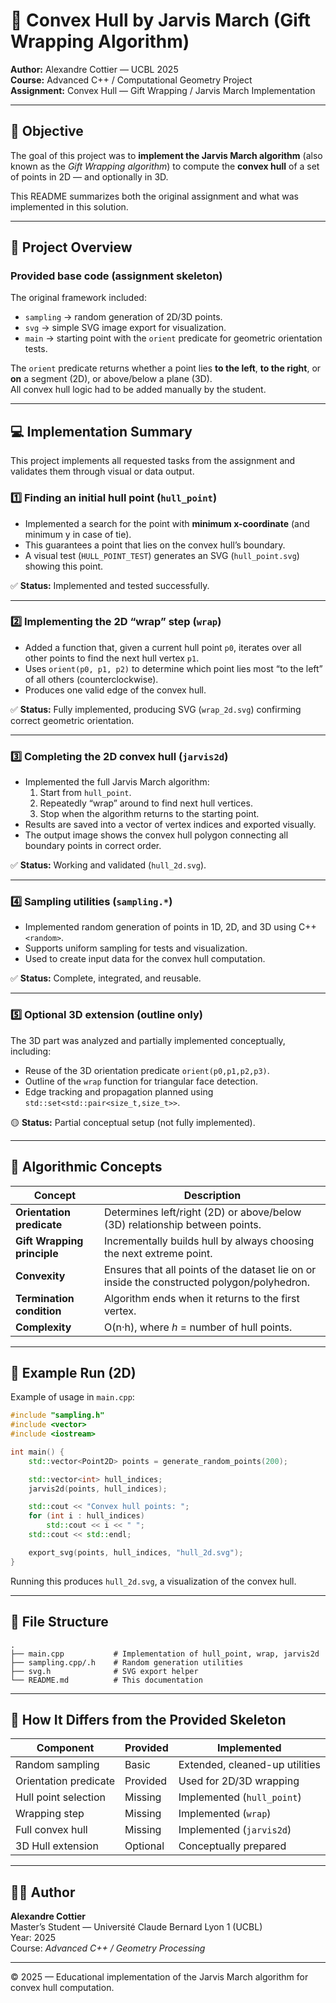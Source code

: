 # 🧭 Convex Hull by Jarvis March (Gift Wrapping Algorithm)

**Author:** Alexandre Cottier — UCBL 2025  
**Course:** Advanced C++ / Computational Geometry Project  
**Assignment:** Convex Hull — Gift Wrapping / Jarvis March Implementation

---

## 🎯 Objective

The goal of this project was to **implement the Jarvis March algorithm** (also known as the *Gift Wrapping algorithm*) to compute the **convex hull** of a set of points in 2D — and optionally in 3D.

This README summarizes both the original assignment and what was implemented in this solution.

---

## 🧩 Project Overview

### Provided base code (assignment skeleton)
The original framework included:
- `sampling` → random generation of 2D/3D points.  
- `svg` → simple SVG image export for visualization.  
- `main` → starting point with the `orient` predicate for geometric orientation tests.

The `orient` predicate returns whether a point lies **to the left**, **to the right**, or **on** a segment (2D), or above/below a plane (3D).  
All convex hull logic had to be added manually by the student.

---

## 💻 Implementation Summary

This project implements all requested tasks from the assignment and validates them through visual or data output.

### 1️⃣ Finding an initial hull point (`hull_point`)
- Implemented a search for the point with **minimum x-coordinate** (and minimum y in case of tie).  
- This guarantees a point that lies on the convex hull’s boundary.  
- A visual test (`HULL_POINT_TEST`) generates an SVG (`hull_point.svg`) showing this point.

✅ **Status:** Implemented and tested successfully.  

---

### 2️⃣ Implementing the 2D “wrap” step (`wrap`)
- Added a function that, given a current hull point `p0`, iterates over all other points to find the next hull vertex `p1`.  
- Uses `orient(p0, p1, p2)` to determine which point lies most “to the left” of all others (counterclockwise).  
- Produces one valid edge of the convex hull.

✅ **Status:** Fully implemented, producing SVG (`wrap_2d.svg`) confirming correct geometric orientation.  

---

### 3️⃣ Completing the 2D convex hull (`jarvis2d`)
- Implemented the full Jarvis March algorithm:  
  1. Start from `hull_point`.  
  2. Repeatedly “wrap” around to find next hull vertices.  
  3. Stop when the algorithm returns to the starting point.  
- Results are saved into a vector of vertex indices and exported visually.  
- The output image shows the convex hull polygon connecting all boundary points in correct order.

✅ **Status:** Working and validated (`hull_2d.svg`).  

---

### 4️⃣ Sampling utilities (`sampling.*`)
- Implemented random generation of points in 1D, 2D, and 3D using C++ `<random>`.  
- Supports uniform sampling for tests and visualization.  
- Used to create input data for the convex hull computation.

✅ **Status:** Complete, integrated, and reusable.  

---

### 5️⃣ Optional 3D extension (outline only)
The 3D part was analyzed and partially implemented conceptually, including:
- Reuse of the 3D orientation predicate `orient(p0,p1,p2,p3)`.
- Outline of the `wrap` function for triangular face detection.  
- Edge tracking and propagation planned using `std::set<std::pair<size_t,size_t>>`.  

🟡 **Status:** Partial conceptual setup (not fully implemented).  

---

## 🧠 Algorithmic Concepts

| Concept | Description |
|----------|-------------|
| **Orientation predicate** | Determines left/right (2D) or above/below (3D) relationship between points. |
| **Gift Wrapping principle** | Incrementally builds hull by always choosing the next extreme point. |
| **Convexity** | Ensures that all points of the dataset lie on or inside the constructed polygon/polyhedron. |
| **Termination condition** | Algorithm ends when it returns to the first vertex. |
| **Complexity** | O(n·h), where *h* = number of hull points. |

---

## 🧪 Example Run (2D)

Example of usage in `main.cpp`:

```cpp
#include "sampling.h"
#include <vector>
#include <iostream>

int main() {
    std::vector<Point2D> points = generate_random_points(200);

    std::vector<int> hull_indices;
    jarvis2d(points, hull_indices);

    std::cout << "Convex hull points: ";
    for (int i : hull_indices)
        std::cout << i << " ";
    std::cout << std::endl;

    export_svg(points, hull_indices, "hull_2d.svg");
}
```

Running this produces `hull_2d.svg`, a visualization of the convex hull.

---

## 📂 File Structure

```
.
├── main.cpp           # Implementation of hull_point, wrap, jarvis2d
├── sampling.cpp/.h    # Random generation utilities
├── svg.h              # SVG export helper
└── README.md          # This documentation
```

---

## 🧩 How It Differs from the Provided Skeleton

| Component | Provided | Implemented |
|------------|-----------|-------------|
| Random sampling | Basic | Extended, cleaned-up utilities |
| Orientation predicate | Provided | Used for 2D/3D wrapping |
| Hull point selection | Missing | Implemented (`hull_point`) |
| Wrapping step | Missing | Implemented (`wrap`) |
| Full convex hull | Missing | Implemented (`jarvis2d`) |
| 3D Hull extension | Optional | Conceptually prepared |

---

## 🧑‍💻 Author

**Alexandre Cottier**  
Master’s Student — Université Claude Bernard Lyon 1 (UCBL)  
Year: 2025  
Course: *Advanced C++ / Geometry Processing*

---

© 2025 — Educational implementation of the Jarvis March algorithm for convex hull computation.
